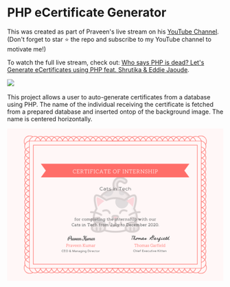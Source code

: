 # PHP eCertificate Generator

This was created as part of Praveen's live stream on his [YouTube Channel](https://www.youtube.com/praveenscience?sub_confirmation=1). (Don't forget to star :star: the repo and subscribe to my YouTube channel to motivate me!)

To watch the full live stream, check out: [Who says PHP is dead? Let's Generate eCertificates using PHP feat. Shrutika & Eddie Jaoude](https://youtu.be/895oblyUzX8).

![](https://i.imgur.com/EMy2p3Yl.png)

This project allows a user to auto-generate certificates from a database using PHP. The name of the individual receiving the certificate is fetched from a prepared database and inserted ontop of the background image. The name is centered horizontally.

![Certificate](./empty.png)
